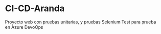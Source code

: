 # CI-CD-Aranda
Proyecto web con pruebas unitarias, y pruebas Selenium
Test para prueba en Azure DevoOps
